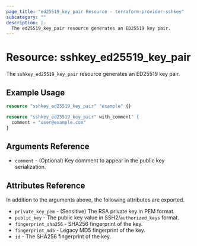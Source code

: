 ```yaml
---
page_title: "ed25519_key_pair Resource - terraform-provider-sshkey"
subcategory: ""
description: |-
  The ed25519_key_pair resource generates an ED25519 key pair.
---
```


# Resource: sshkey_ed25519_key_pair

The `sshkey_ed25519_key_pair` resource generates an ED25519 key pair.

## Example Usage

```terraform
resource "sshkey_ed25519_key_pair" "example" {}

resource "sshkey_ed25519_key_pair" with_comment" {
  comment = "user@example.com"
}
```

## Arguments Reference

- `comment` - (Optional) Key comment to appear in the public key serialization.

## Attributes Reference

In addition to the arguments above, the following attributes are exported.

- `private_key_pem` - (Sensitive) The RSA private key in PEM format.
- `public_key` - The public key value in SSH2/`authorized_keys` format.
- `fingerprint_sha256` - SHA256 fingerprint of the key.
- `fingerprint_md5` - Legacy MD5 fingerprint of the key.
- `id` - The SHA256 fingerprint of the key.
